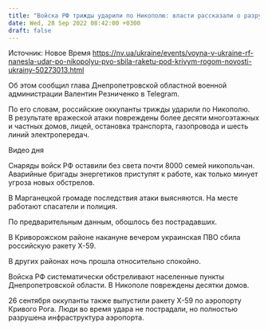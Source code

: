 ```yaml
---
title: "Войска РФ трижды ударили по Никополю: власти рассказали о разрушениях"
date: Wed, 28 Sep 2022 08:42:00 +0300
draft: false
---
```

Источник: Новое Время https://nv.ua/ukraine/events/voyna-v-ukraine-rf-nanesla-udar-po-nikopolyu-pvo-sbila-raketu-pod-krivym-rogom-novosti-ukrainy-50273013.html


 Об этом сообщил глава Днепропетровской областной военной администрации Валентин Резниченко в Telegram.

По его словам, российские оккупанты трижды ударили по Никополю. В результате вражеской атаки повреждены более десяти многоэтажных и частных домов, лицей, остановка транспорта, газопровода и шесть линий электропередач.

 Видео дня   

Снаряды войск РФ оставили без света почти 8000 семей никопольчан. Аварийные бригады энергетиков приступят к работе, как только минует угроза новых обстрелов.

В Марганецкой громаде последствия атаки выясняются. На месте работают спасатели и полиция.

По предварительным данным, обошлось без пострадавших.

В Криворожском районе накануне вечером украинская ПВО сбила российскую ракету Х-59.

В других районах ночь прошла относительно спокойно.

Войска РФ систематически обстреливают населенные пункты Днепропетровской области. В Никополе повреждены десятки домов.

26 сентября оккупанты также выпустили ракету Х-59 по аэропорту Кривого Рога. Люди во время удара не пострадали, но полностью разрушена инфраструктура аэропорта.
